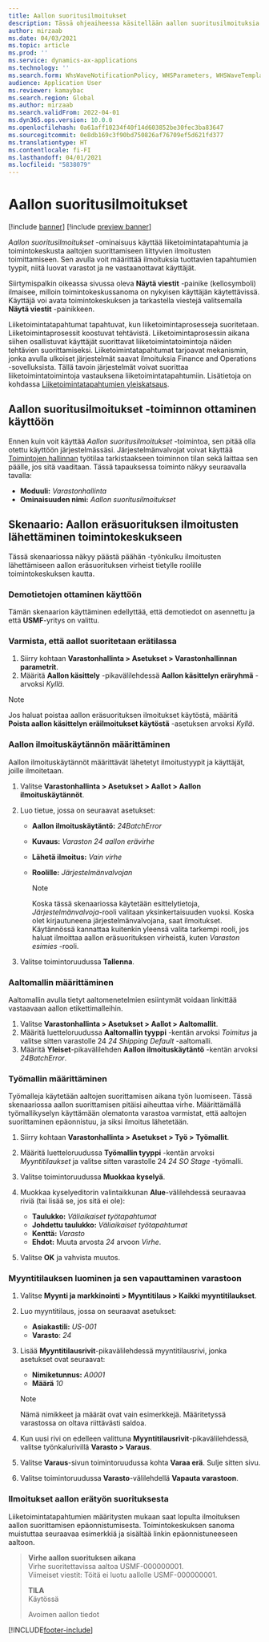 ```yaml
---
title: Aallon suoritusilmoitukset
description: Tässä ohjeaiheessa käsitellään aallon suoritusilmoituksia ja niiden määrittämistä.
author: mirzaab
ms.date: 04/03/2021
ms.topic: article
ms.prod: ''
ms.service: dynamics-ax-applications
ms.technology: ''
ms.search.form: WhsWaveNotificationPolicy, WHSParameters, WHSWaveTemplateTable, BusinessEventsWorkspace
audience: Application User
ms.reviewer: kamaybac
ms.search.region: Global
ms.author: mirzaab
ms.search.validFrom: 2022-04-01
ms.dyn365.ops.version: 10.0.0
ms.openlocfilehash: 0a61aff10234f40f14d603852be30fec3ba83647
ms.sourcegitcommit: 0e8db169c3f90bd750826af76709ef5d621fd377
ms.translationtype: HT
ms.contentlocale: fi-FI
ms.lasthandoff: 04/01/2021
ms.locfileid: "5838079"
---
```

# <a name="wave-execution-notifications"></a>Aallon suoritusilmoitukset

[!include [banner](../includes/banner.md)]
[!include [preview banner](../includes/preview-banner.md)]

*Aallon suoritusilmoitukset* -ominaisuus käyttää liiketoimintatapahtumia ja toimintokeskusta aaltojen suorittamiseen liittyvien ilmoitusten toimittamiseen. Sen avulla voit määrittää ilmoituksia tuottavien tapahtumien tyypit, niitä luovat varastot ja ne vastaanottavat käyttäjät.

Siirtymispalkin oikeassa sivussa oleva **Näytä viestit** -painike (kellosymboli) ilmaisee, milloin toimintokeskussanoma on nykyisen käyttäjän käytettävissä. Käyttäjä voi avata toimintokeskuksen ja tarkastella viestejä valitsemalla **Näytä viestit** -painikkeen.

Liiketoimintatapahtumat tapahtuvat, kun liiketoimintaprosesseja suoritetaan. Liiketoimintaprosessit koostuvat tehtävistä. Liiketoimintaprosessin aikana siihen osallistuvat käyttäjät suorittavat liiketoimintatoimintoja näiden tehtävien suorittamiseksi. Liiketoimintatapahtumat tarjoavat mekanismin, jonka avulla ulkoiset järjestelmät saavat ilmoituksia Finance and Operations -sovelluksista. Tällä tavoin järjestelmät voivat suorittaa liiketoimintatoimintoja vastauksena liiketoimintatapahtumiin. Lisätietoja on kohdassa [Liiketoimintatapahtumien yleiskatsaus](../../fin-ops-core/dev-itpro/business-events/home-page.md).

## <a name="turn-on-the-wave-execution-notifications-feature"></a>Aallon suoritusilmoitukset -toiminnon ottaminen käyttöön

Ennen kuin voit käyttää *Aallon suoritusilmoitukset* -toimintoa, sen pitää olla otettu käyttöön järjestelmässäsi. Järjestelmänvalvojat voivat käyttää [Toimintojen hallinnan](../../fin-ops-core/fin-ops/get-started/feature-management/feature-management-overview.md) työtilaa tarkistaakseen toiminnon tilan sekä laittaa sen päälle, jos sitä vaaditaan. Tässä tapauksessa toiminto näkyy seuraavalla tavalla:

- **Moduuli:** *Varastonhallinta*
- **Ominaisuuden nimi:** *Aallon suoritusilmoitukset*

## <a name="scenario-send-wave-batch-execution-notifications-to-the-action-center"></a>Skenaario: Aallon eräsuorituksen ilmoitusten lähettäminen toimintokeskukseen

Tässä skenaariossa näkyy päästä päähän -työnkulku ilmoitusten lähettämiseen aallon eräsuorituksen virheist tietylle roolille toimintokeskuksen kautta.

### <a name="make-demo-data-available"></a>Demotietojen ottaminen käyttöön

Tämän skenaarion käyttäminen edellyttää, että demotiedot on asennettu ja että **USMF**-yritys on valittu.

### <a name="make-sure-that-waves-are-run-in-batch-mode"></a>Varmista, että aallot suoritetaan erätilassa

1. Siirry kohtaan **Varastonhallinta \> Asetukset \> Varastonhallinnan parametrit**.
1. Määritä **Aallon käsittely** -pikavälilehdessä **Aallon käsittelyn eräryhmä** -arvoksi *Kyllä*.

> [!NOTE]
> Jos haluat poistaa aallon eräsuorituksen ilmoitukset käytöstä, määritä **Poista aallon käsittelyn eräilmoitukset käytöstä** -asetuksen arvoksi *Kyllä*.

### <a name="configure-a-wave-notification-policy"></a>Aallon ilmoituskäytännön määrittäminen

Aallon ilmoituskäytännöt määrittävät lähetetyt ilmoitustyypit ja käyttäjät, joille ilmoitetaan.

1. Valitse **Varastonhallinta \> Asetukset \> Aallot \> Aallon ilmoituskäytännöt**.
1. Luo tietue, jossa on seuraavat asetukset:

    - **Aallon ilmoituskäytäntö:** *24BatchError*
    - **Kuvaus:** *Varaston 24 aallon erävirhe*
    - **Lähetä ilmoitus:** *Vain virhe*
    - **Roolille:** *Järjestelmänvalvojan*

        > [!NOTE]
        > Koska tässä skenaariossa käytetään esittelytietoja, *Järjestelmänvalvoja*-rooli valitaan yksinkertaisuuden vuoksi. Koska olet kirjautuneena järjestelmänvalvojana, saat ilmoitukset. Käytännössä kannattaa kuitenkin yleensä valita tarkempi rooli, jos haluat ilmoittaa aallon eräsuorituksen virheistä, kuten *Varaston esimies* -rooli.

1. Valitse toimintoruudussa **Tallenna**.

### <a name="configure-a-wave-template"></a>Aaltomallin määrittäminen

Aaltomallin avulla tietyt aaltomenetelmien esiintymät voidaan linkittää vastaavaan aallon etikettimalleihin.

1. Valitse **Varastonhallinta \> Asetukset \> Aallot \> Aaltomallit**.
1. Määritä luetteloruudussa **Aaltomallin tyyppi** -kentän arvoksi *Toimitus* ja valitse sitten varastolle 24 *24 Shipping Default* -aaltomalli.
1. Määritä **Yleiset**-pikavälilehden **Aallon ilmoituskäytäntö** -kentän arvoksi *24BatchError*.

### <a name="configure-a-work-template"></a>Työmallin määrittäminen

Työmalleja käytetään aaltojen suorittamisen aikana työn luomiseen. Tässä skenaariossa aallon suorittamisen pitäisi aiheuttaa virhe. Määrittämällä työmallikyselyn käyttämään olematonta varastoa varmistat, että aaltojen suorittaminen epäonnistuu, ja siksi ilmoitus lähetetään.

1. Siirry kohtaan **Varastonhallinta \> Asetukset \> Työ \> Työmallit**.
1. Määritä luetteloruudussa **Työmallin tyyppi** -kentän arvoksi *Myyntitilaukset* ja valitse sitten varastolle 24 *24 SO Stage* -työmalli.
1. Valitse toimintoruudussa **Muokkaa kyselyä**.
1. Muokkaa kyselyeditorin valintaikkunan **Alue**-välilehdessä seuraavaa riviä (tai lisää se, jos sitä ei ole):

    - **Taulukko:** *Väliaikaiset työtapahtumat*
    - **Johdettu taulukko:** *Väliaikaiset työtapahtumat*
    - **Kenttä:** *Varasto*
    - **Ehdot:** Muuta arvosta *24* arvoon *Virhe*.

1. Valitse **OK** ja vahvista muutos.

### <a name="create-a-sales-order-and-release-it-to-the-warehouse"></a>Myyntitilauksen luominen ja sen vapauttaminen varastoon

1. Valitse **Myynti ja markkinointi \> Myyntitilaus \> Kaikki myyntitilaukset**.
1. Luo myyntitilaus, jossa on seuraavat asetukset:

    - **Asiakastili:** *US-001*
    - **Varasto**: *24*

1. Lisää **Myyntitilausrivit**-pikavälilehdessä myyntitilausrivi, jonka asetukset ovat seuraavat:

    - **Nimiketunnus:** *A0001*
    - **Määrä** *10*

    > [!NOTE]
    > Nämä nimikkeet ja määrät ovat vain esimerkkejä. Määritetyssä varastossa on oltava riittävästi saldoa.

1. Kun uusi rivi on edelleen valittuna **Myyntitilausrivit**-pikavälilehdessä, valitse työnkalurivillä **Varasto \> Varaus**.
1. Valitse **Varaus**-sivun toimintoruudussa kohta **Varaa erä**. Sulje sitten sivu.
1. Valitse toimintoruudussa **Varasto**-välilehdellä **Vapauta varastoon**.

### <a name="notifications-from-wave-batch-job-execution"></a>Ilmoitukset aallon erätyön suorituksesta

Liiketoimintatapahtumien määritysten mukaan saat lopulta ilmoituksen aallon suorittamisen epäonnistumisesta. Toimintokeskuksen sanoma muistuttaa seuraavaa esimerkkiä ja sisältää linkin epäonnistuneeseen aaltoon.

> **Virhe aallon suorituksen aikana**  
> Virhe suoritettavissa aaltoa USMF-000000001.  
> Viimeiset viestit: Töitä ei luotu aallolle USMF-000000001.
>
> **TILA**  
> Käytössä
>
> Avoimen aallon tiedot

[!INCLUDE[footer-include](../../includes/footer-banner.md)]
